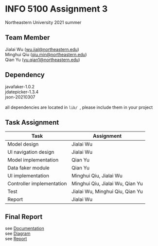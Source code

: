 INFO 5100 Assignment 3
=======================
Northeastern University 2021 summer

Team Member
-----------------------
Jialai Wu (wu.jial@northeastern.edu)<br>
Minghui Qiu (qiu.min@northeastern.edu)<br>
Qian Yu (yu.qian1@northeastern.edu)

Dependency
-----------------------
javafaker-1.0.2<br>
jdatepicker-1.3.4<br>
json-20210307<br>
<br>
all dependencies are located in `lib/ `, please include them in your project

Task Assignment
-----------------------
|  Task   | Assignment  |
|  ----  | ----  |
| Model design  | Jialai Wu |
| UI navigation design  | Jialai Wu |
| Model implementation  | Qian Yu |
| Data faker module | Qian Yu |
| UI implementation  | Minghui Qiu, Jialai Wu |
| Controller implementation  | Minghui Qiu, Jialai Wu, Qian Yu |
| Test  | Jialai Wu, Minghui Qiu, Qian Yu |
| Report  | Jialai Wu |

Final Report
-----------------------
see [Documentation](https://docs.google.com/document/d/1MSzbHNpEbL1l2kwlviQnWIe5ioDeLaH_Uyu1GJWl1eQ)<br>
see [Diagram](https://lucid.app/lucidchart/d6b8af70-1845-4bc9-bbe7-fdb644623268/edit?shared=true&page=0_0#)<br>
see [Report](https://github.com/aeloyq/NEU_INFO5100_Assignment3/blob/main/res/report.pdf)
